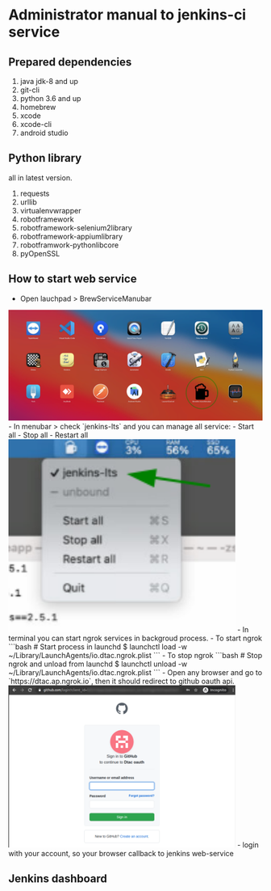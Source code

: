 # Administrator manual to jenkins-ci service

## Prepared dependencies
1. java jdk-8 and up
1. git-cli
1. python 3.6 and up
1. homebrew
1. xcode
1. xcode-cli
1. android studio

## Python library
all in latest version.  
1. requests
1. urllib
1. virtualenvwrapper
1. robotframework
1. robotframework-selenium2library
1. robotframework-appiumlibrary
1. robotframwork-pythonlibcore
1. pyOpenSSL

## How to start web service
- Open lauchpad > BrewServiceManubar  
<img src="img/brewservicemenubar.png" alt="" width="750" height="">
- In menubar > check `jenkins-lts`  and you can manage all service:
    - Start all  
    - Stop all  
    - Restart all  
<img src="img/brewjenkins.png" alt="" width="450" height="">
- In terminal you can start ngrok services in backgroud process.
    - To start ngrok  
    ```bash
    # Start process in launchd
    $ launchctl load -w ~/Library/LaunchAgents/io.dtac.ngrok.plist
    ```
    - To stop ngrok  
    ```bash
    # Stop ngrok and unload from launchd
    $ launchctl unload -w ~/Library/LaunchAgents/io.dtac.ngrok.plist
    ```
- Open any browser and go to `https://dtac.ap.ngrok.io`, then it should redirect to github oauth api.  
<img src="img/jenkinslogin.png" alt="" width="450" height="">
- login with your account, so your browser callback to jenkins web-service

## Jenkins dashboard

